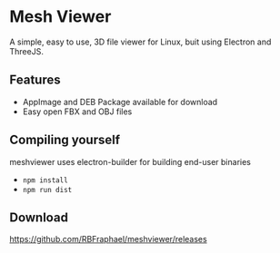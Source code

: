 # Mesh Viewer
A simple, easy to use, 3D file viewer for Linux, buit using Electron and ThreeJS.

## Features
- AppImage and DEB Package available for download
- Easy open FBX and OBJ files

## Compiling yourself
meshviewer uses electron-builder for building end-user binaries
- ```npm install```
- ```npm run dist```

## Download
https://github.com/RBFraphael/meshviewer/releases